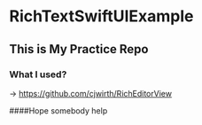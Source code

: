 # RichTextSwiftUIExample

## This is My Practice Repo

### What I used?
-> https://github.com/cjwirth/RichEditorView

####Hope somebody help
